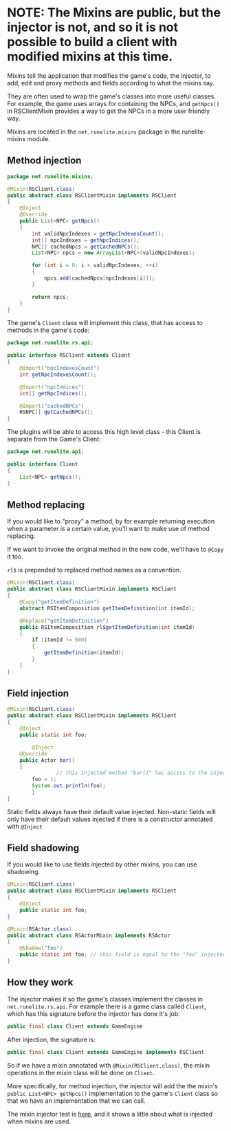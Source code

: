# NOTE: The Mixins are public, but the injector is not, and so it is not possible to build a client with modified mixins at this time.

Mixins tell the application that modifies the game's code, the injector, to add, edit and proxy methods and fields according to what the mixins say.

They are often used to wrap the game's classes into more useful classes. For example, the game uses arrays for containing the NPCs, and `getNpcs()` in RSClientMixin provides a way to get the NPCs in a more user friendly way.

Mixins are located in the `net.runelite.mixins` package in the runelite-mixins module.

## Method injection
```java
package net.runelite.mixins;

@Mixin(RSClient.class)
public abstract class RSClientMixin implements RSClient
{
	@Inject
	@Override
	public List<NPC> getNpcs()
	{
		int validNpcIndexes = getNpcIndexesCount();
		int[] npcIndexes = getNpcIndices();
		NPC[] cachedNpcs = getCachedNPCs();
		List<NPC> npcs = new ArrayList<NPC>(validNpcIndexes);

		for (int i = 0; i < validNpcIndexes; ++i)
		{
			npcs.add(cachedNpcs[npcIndexes[i]]);
		}

		return npcs;
	}
}
```

The game's `Client` class will implement this class, that has access to methods in the game's code:

```java
package net.runelite.rs.api;

public interface RSClient extends Client 
{
	@Import("npcIndexesCount")
	int getNpcIndexesCount();

	@Import("npcIndices")
	int[] getNpcIndices();

	@Import("cachedNPCs")
	RSNPC[] getCachedNPCs();
}
```

The plugins will be able to access this high level class - this Client is separate from the Game's Client:

```java
package net.runelite.api;

public interface Client 
{
	List<NPC> getNpcs();
}
```

## Method replacing

If you would like to "proxy" a method, by for example returning execution when a parameter is a certain value, you'll want to make use of method replacing.

If we want to invoke the original method in the new code, we'll have to `@Copy` it too. 

`rl$` is prepended to replaced method names as a convention.

```java
@Mixin(RSClient.class)
public abstract class RSClientMixin implements RSClient
{
	@Copy("getItemDefinition")
	abstract RSItemComposition getItemDefinition(int itemId);

	@Replace("getItemDefinition")
	public RSItemComposition rl$getItemDefinition(int itemId)
	{
		if (itemId != 500)
		{
			getItemDefinition(itemId);
		}
	}
}
```

## Field injection

```java
@Mixin(RSClient.class)
public abstract class RSClientMixin implements RSClient
{
	@Inject
	public static int foo;

        @Inject
	@Override
	public Actor bar()
	{
                // this injected method "bar()" has access to the injected field "foo"
		foo = 1; 
		System.out.println(foo);
        }
}
```

Static fields always have their default value injected. Non-static fields will only have their default values
injected if there is a constructor annotated with `@Inject`

## Field shadowing

If you would like to use fields injected by other mixins, you can use shadowing.

```java
@Mixin(RSClient.class)
public abstract class RSClientMixin implements RSClient
{
	@Inject
	public static int foo;
}
```

```java
@Mixin(RSActor.class)
public abstract class RSActorMixin implements RSActor
{
	@Shadow("foo")
	public static int foo; // this field is equal to the "foo" injected by RSClientMixin
}
```

## How they work

The injector makes it so the game's classes implement the classes in ` net.runelite.rs.api`. For example there is a game class called `Client`, which has this signature before the injector has done it's job:
```java
public final class Client extends GameEngine
``` 
After injection, the signature is:
```java
public final class Client extends GameEngine implements RSClient
``` 

So if we have a mixin annotated with `@Mixin(RSClient.class)`, the mixin operations in the mixin class will be done on  `Client`.

More specifically, for method injection, the injector will add the the mixin's `public List<NPC> getNpcs()` implementation to the game's `Client` class so that we have an implementation that we can call.

The mixin injector test is [here](https://github.com/UniquePassive/runelite/blob/master/runescape-client-injector-plugin/src/test/java/net/runelite/injector/MixinInjectorTest.java), and it shows a little about what is injected when mixins are used.
